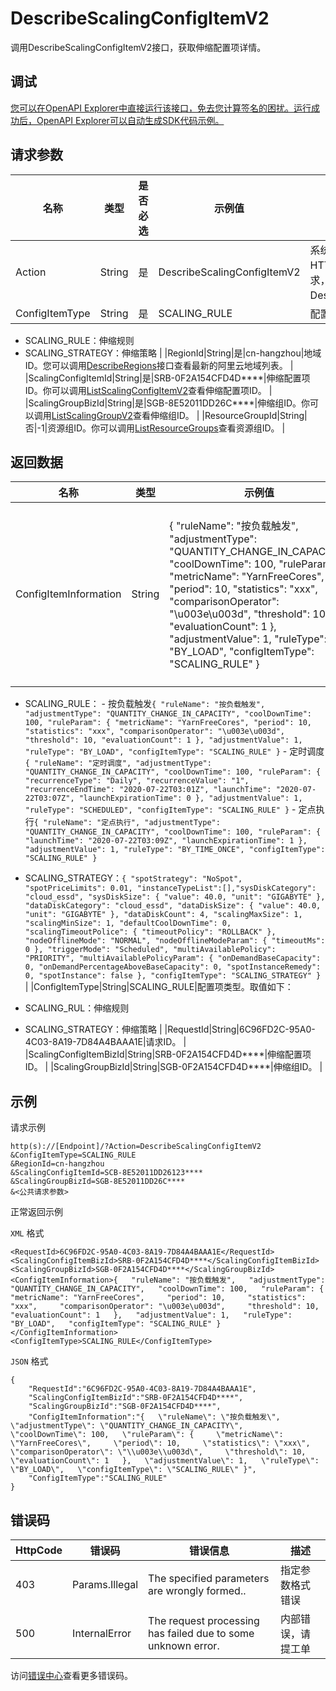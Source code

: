 # DescribeScalingConfigItemV2

调用DescribeScalingConfigItemV2接口，获取伸缩配置项详情。

## 调试

[您可以在OpenAPI Explorer中直接运行该接口，免去您计算签名的困扰。运行成功后，OpenAPI Explorer可以自动生成SDK代码示例。](https://api.aliyun.com/#product=Emr&api=DescribeScalingConfigItemV2&type=RPC&version=2016-04-08)

## 请求参数

|名称|类型|是否必选|示例值|描述|
|--|--|----|---|--|
|Action|String|是|DescribeScalingConfigItemV2|系统规定参数。对于您自行拼凑HTTP或HTTPS URL发起的API请求，该参数为必选参数。取值：DescribeScalingConfigItemV2。 |
|ConfigItemType|String|是|SCALING\_RULE|配置项类型。取值如下：

 -   SCALING\_RULE：伸缩规则
-   SCALING\_STRATEGY：伸缩策略 |
|RegionId|String|是|cn-hangzhou|地域ID。您可以调用[DescribeRegions](~~25609~~)接口查看最新的阿里云地域列表。 |
|ScalingConfigItemId|String|是|SRB-0F2A154CFD4D\*\*\*\*|伸缩配置项ID。你可以调用[ListScalingConfigItemV2](~~184368~~)查看伸缩配置项ID。 |
|ScalingGroupBizId|String|是|SGB-8E52011DD26C\*\*\*\*|伸缩组ID。你可以调用[ListScalingGroupV2](~~AAAA~~)查看伸缩组ID。 |
|ResourceGroupId|String|否|-1|资源组ID。你可以调用[ListResourceGroups](~~158855~~)查看资源组ID。 |

## 返回数据

|名称|类型|示例值|描述|
|--|--|---|--|
|ConfigItemInformation|String|\{ "ruleName": "按负载触发", "adjustmentType": "QUANTITY\_CHANGE\_IN\_CAPACITY", "coolDownTime": 100, "ruleParam": \{ "metricName": "YarnFreeCores", "period": 10, "statistics": "xxx", "comparisonOperator": "\\u003e\\u003d", "threshold": 10, "evaluationCount": 1 \}, "adjustmentValue": 1, "ruleType": "BY\_LOAD", "configItemType": "SCALING\_RULE" \}|配置项信息。配置项类型不同信息不同。取值如下：

 -   SCALING\_RULE：
    -   按负载触发`{ "ruleName": "按负载触发", "adjustmentType": "QUANTITY_CHANGE_IN_CAPACITY", "coolDownTime": 100, "ruleParam": { "metricName": "YarnFreeCores", "period": 10, "statistics": "xxx", "comparisonOperator": "\u003e\u003d", "threshold": 10, "evaluationCount": 1 }, "adjustmentValue": 1, "ruleType": "BY_LOAD", "configItemType": "SCALING_RULE" }`
    -   定时调度`{ "ruleName": "定时调度", "adjustmentType": "QUANTITY_CHANGE_IN_CAPACITY", "coolDownTime": 100, "ruleParam": { "recurrenceType": "Daily", "recurrenceValue": "1", "recurrenceEndTime": "2020-07-22T03:01Z", "launchTime": "2020-07-22T03:07Z", "launchExpirationTime": 0 }, "adjustmentValue": 1, "ruleType": "SCHEDULED", "configItemType": "SCALING_RULE" }`
    -   定点执行`{ "ruleName": "定点执行", "adjustmentType": "QUANTITY_CHANGE_IN_CAPACITY", "coolDownTime": 100, "ruleParam": { "launchTime": "2020-07-22T03:09Z", "launchExpirationTime": 1 }, "adjustmentValue": 1, "ruleType": "BY_TIME_ONCE", "configItemType": "SCALING_RULE" }`
-   SCALING\_STRATEGY：`{ "spotStrategy": "NoSpot", "spotPriceLimits": 0.01, "instanceTypeList":[],"sysDiskCategory": "cloud_essd", "sysDiskSize": { "value": 40.0, "unit": "GIGABYTE" }, "dataDiskCategory": "cloud_essd", "dataDiskSize": { "value": 40.0, "unit": "GIGABYTE" }, "dataDiskCount": 4, "scalingMaxSize": 1, "scalingMinSize": 1, "defaultCoolDownTime": 0, "scalingTimeoutPolice": { "timeoutPolicy": "ROLLBACK" }, "nodeOfflineMode": "NORMAL", "nodeOfflineModeParam": { "timeoutMs": 0 }, "triggerMode": "Scheduled", "multiAvailablePolicy": "PRIORITY", "multiAvailablePolicyParam": { "onDemandBaseCapacity": 0, "onDemandPercentageAboveBaseCapacity": 0, "spotInstanceRemedy": 0, "spotInstance": false }, "configItemType": "SCALING_STRATEGY" }` |
|ConfigItemType|String|SCALING\_RULE|配置项类型。取值如下：

 -   SCALING\_RUL：伸缩规则
-   SCALING\_STRATEGY：伸缩策略 |
|RequestId|String|6C96FD2C-95A0-4C03-8A19-7D84A4BAAA1E|请求ID。 |
|ScalingConfigItemBizId|String|SRB-0F2A154CFD4D\*\*\*\*|伸缩配置项ID。 |
|ScalingGroupBizId|String|SGB-0F2A154CFD4D\*\*\*\*|伸缩组ID。 |

## 示例

请求示例

```
http(s)://[Endpoint]/?Action=DescribeScalingConfigItemV2
&ConfigItemType=SCALING_RULE
&RegionId=cn-hangzhou
&ScalingConfigItemId=SCB-8E52011DD26123****
&ScalingGroupBizId=SGB-8E52011DD26C****
&<公共请求参数>
```

正常返回示例

`XML` 格式

```
<RequestId>6C96FD2C-95A0-4C03-8A19-7D84A4BAAA1E</RequestId>
<ScalingConfigItemBizId>SRB-0F2A154CFD4D****</ScalingConfigItemBizId>
<ScalingGroupBizId>SGB-0F2A154CFD4D****</ScalingGroupBizId>
<ConfigItemInformation>{   "ruleName": "按负载触发",   "adjustmentType": "QUANTITY_CHANGE_IN_CAPACITY",   "coolDownTime": 100,   "ruleParam": {     "metricName": "YarnFreeCores",     "period": 10,     "statistics": "xxx",     "comparisonOperator": "\u003e\u003d",     "threshold": 10,     "evaluationCount": 1   },   "adjustmentValue": 1,   "ruleType": "BY_LOAD",   "configItemType": "SCALING_RULE" }</ConfigItemInformation>
<ConfigItemType>SCALING_RULE</ConfigItemType>
```

`JSON` 格式

```
{
    "RequestId":"6C96FD2C-95A0-4C03-8A19-7D84A4BAAA1E",
    "ScalingConfigItemBizId":"SRB-0F2A154CFD4D****",
    "ScalingGroupBizId":"SGB-0F2A154CFD4D****",
    "ConfigItemInformation":"{   \"ruleName\": \"按负载触发\",   \"adjustmentType\": \"QUANTITY_CHANGE_IN_CAPACITY\",   \"coolDownTime\": 100,   \"ruleParam\": {     \"metricName\": \"YarnFreeCores\",     \"period\": 10,     \"statistics\": \"xxx\",     \"comparisonOperator\": \"\\u003e\\u003d\",     \"threshold\": 10,     \"evaluationCount\": 1   },   \"adjustmentValue\": 1,   \"ruleType\": \"BY_LOAD\",   \"configItemType\": \"SCALING_RULE\" }",
    "ConfigItemType":"SCALING_RULE"
}
```

## 错误码

|HttpCode|错误码|错误信息|描述|
|--------|---|----|--|
|403|Params.Illegal|The specified parameters are wrongly formed..|指定参数格式错误|
|500|InternalError|The request processing has failed due to some unknown error.|内部错误，请提工单|

访问[错误中心](https://error-center.alibabacloud.com/status/product/Emr)查看更多错误码。

